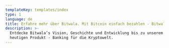 ```yaml
---
templateKey: templates/index
type: 1
language: de
title: Erfahre mehr über Bitwala. Mit Bitcoin einfach bezahlen - Bitwala
description: >-
  Entdecke Bitwala’s Vision, Geschichte und Entwicklung bis zu unserem
  heutigen Produkt - Banking für die Kryptowelt.
---
```

